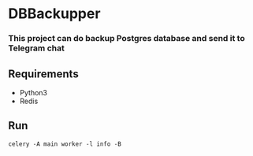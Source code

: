 # DBBackupper
### This project can do backup Postgres database and send it to Telegram chat

## Requirements
- Python3
- Redis

## Run

`celery -A main worker -l info -B`